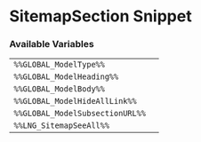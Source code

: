 # SitemapSection Snippet

### Available Variables
|||
|---|---|
| `%%GLOBAL_ModelType%%` |
| `%%GLOBAL_ModelHeading%%` |
| `%%GLOBAL_ModelBody%%` |
| `%%GLOBAL_ModelHideAllLink%%` |
| `%%GLOBAL_ModelSubsectionURL%%` |
| `%%LNG_SitemapSeeAll%%` |
